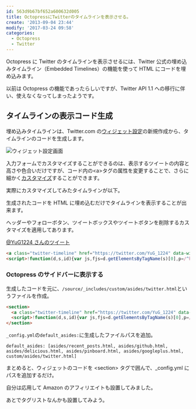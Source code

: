 ```yaml
---
id: 563d9b67bf652a600632d005
title: OctopressにTwitterのタイムラインを表示させる。
create: '2013-09-04 23:44'
modify: '2017-03-24 09:58'
categories:
  - Octopress
  - Twitter
---
```


Octopress に Twitter のタイムラインを表示させるには、Twitter 公式の埋め込みタイムライン（Embedded Timelines）の機能を使って HTML にコードを埋め込みます。

以前は Octopress の機能であったらしいですが、Twitter API 1.1 への移行に伴い、使えなくなってしまったようです。

 <!-- more -->

## タイムラインの表示コード生成

埋め込みタイムラインは、Twitter.com の[ウィジェット設定](https://twitter.com/settings/widgets)の新規作成から、タイムラインのコードを生成します。

![ウィジェット設定画面](/images/2013/09/04/0001.png)

入力フォームでカスタマイズすることができるのは、表示するツイートの内容と高さや色合いだけですが、コード内の\<a\>タグの属性を変更することで、さらに細かく[カスタマイズ](https://dev.twitter.com/ja/docs/embedded-timelines#customization)することができます。

実際にカスタマイズしてみたタイムラインが以下。

生成されたコードを HTML に埋め込むだけでタイムラインを表示することが出来ます。

ヘッダーやフォローボタン、ツイートボックスやツイートボタンを削除するカスタマイズを適用してあります。

<a class="twitter-timeline" href="https://twitter.com/YuG_1224" data-widget-id="621833614255263745" data-chrome="noheader nofooter">@YuG1224 さんのツイート</a>

<script>!function(d,s,id){var js,fjs=d.getElementsByTagName(s)[0],p=/^http:/.test(d.location)?'http':'https';if(!d.getElementById(id)){js=d.createElement(s);js.id=id;js.src=p+"://platform.twitter.com/widgets.js";fjs.parentNode.insertBefore(js,fjs);}}(document,"script","twitter-wjs");</script>

```html
<a class="twitter-timeline" href="https://twitter.com/YuG_1224" data-widget-id="621833614255263745" data-chrome="noheader nofooter">@YuG1224さんのツイート</a>
<script>!function(d,s,id){var js,fjs=d.getElementsByTagName(s)[0],p=/^http:/.test(d.location)?'http':'https';if(!d.getElementById(id)){js=d.createElement(s);js.id=id;js.src=p+"://platform.twitter.com/widgets.js";fjs.parentNode.insertBefore(js,fjs);}}(document,"script","twitter-wjs");</script>
```

### Octopress のサイドバーに表示する

生成したコードを元に、`/source/_includes/custom/asides/twitter.html`というファイルを作成。

```html
<section>
  <a class="twitter-timeline" href="https://twitter.com/YuG_1224" data-widget-id="621833614255263745" data-chrome="noheader nofooter">@YuG1224さんのツイート</a>
  <script>!function(d,s,id){var js,fjs=d.getElementsByTagName(s)[0],p=/^http:/.test(d.location)?'http':'https';if(!d.getElementById(id)){js=d.createElement(s);js.id=id;js.src=p+"://platform.twitter.com/widgets.js";fjs.parentNode.insertBefore(js,fjs);}}(document,"script","twitter-wjs");</script>
</section>
```

`_config.yml`の`default_asides:`に生成したファイルパスを追加。

```
default_asides: [asides/recent_posts.html, asides/github.html, asides/delicious.html, asides/pinboard.html, asides/googleplus.html, custom/asides/twitter.html]
```

まとめると、ウィジェットのコードを &lt;section&gt; タグで囲んで、\_config.yml にパスを追加するだけ。

自分は応用して Amazon のアフィリエイトも設置してみました。

あとでタグリストなんかも設置してみよう。

